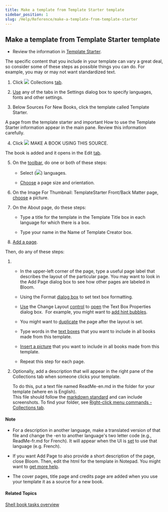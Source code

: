 ```yaml
---
title: Make a template from Template Starter template
sidebar_position: 1
slug: /Help/Reference/make-a-template-from-template-starter
---
```


## Make a template from Template Starter template

-   Review the information in [Template Starter](../../Concepts/Template_Starter.md).
    

The specific content that you include in your template can vary a great deal, so consider some of these steps as possible things you can do. For example, you may or may not want standardized text.

1.  Click ![](/ref-docs-assets/images/User_Interface/Tabs/Collections.png) Collections [tab](../../User_Interface/Tabs/Collections_tab_commands.md).
    
2.  [Use](../../User_Interface/Dialog_boxes/Settings_dialog_box.md) any of the tabs in the Settings dialog box to specify languages, fonts and other settings.
    
3.  Below Sources For New Books, click the template called Template Starter.
    

A page from the template starter and important How to use the Template Starter information appear in the main pane. Review this information carefully.

4.  Click ![](/ref-docs-assets/images/Tasks/addbook2lib.png) MAKE A BOOK USING THIS SOURCE.
    

The book is added and it opens in the Edit [tab](../../User_Interface/Tabs/Edit_tab_commands.md).

5.  On the [toolbar](../../User_Interface/Toolbar/Edit_tab_toolbar.md), do one or both of these steps:
    
    -   Select (![](/ref-docs-assets/images/User_Interface/Toolbar/CheckedLanguage.png)) languages.
        
    -   [Choose](../Edit_tasks/Choose_page_size_and_orientation.md) a page size and orientation.
        
6.  On the Image For Thumbnail: TemplateStarter Front/Back Matter page, [choose](../Edit_tasks/Change_picture.md) a picture.
    
7.  On the About page, do these steps:
    
    -   Type a title for the template in the Template Title box in each language for which there is a box.
        
    -   Type your name in the Name of Template Creator box.
        
8.  [Add a page](../Edit_tasks/Add_a_page.md).
    

Then, do any of these steps:

1.  -   In the upper-left corner of the page, type a useful page label that describes the layout of the particular page. You may want to look in the Add Page dialog box to see how other pages are labeled in Bloom.
        
    -   Using the Format [dialog box](../../User_Interface/Dialog_boxes/Format_dialog_box.md) to set text box formatting.
        
    -   [Use](../Edit_tasks/Using_the_Change_Layout_controls.md) the Change Layout [control](../Edit_tasks/About_the_Change_Layout_controls.md) to [open](../../User_Interface/Dialog_boxes/Text_Box_Properties_dialog_box.md) the Text Box Properties dialog box.  For example, you might want to [add hint bubbles](../Edit_tasks/Using_the_Hint_Bubbles_tab.md).
        
    -   You might want to [duplicate](../Edit_tasks/Duplicate_a_page.md) the page after the layout is set.
        
    -   Type words in the [text boxes](../../Concepts/Text_Box.md) that you want to include in all books made from this template.
        
    -   [Insert a picture](../Edit_tasks/Change_picture.md) that you want to include in all books made from this template.
        
    -   Repeat this step for each page.
        

9.  Optionally, add a description that will appear in the right pane of the Collections tab when someone clicks your template.  
      
    To do this, put a text file named ReadMe-en.md in the folder for your template (where en is English).  
    This file should follow the [markdown standard](http://spec.commonmark.org/dingus/ "http://spec.commonmark.org/dingus/") and can include screenshots. To find your folder, see [Right-click menu commands - Collections tab](../../User_Interface/Tabs/Collections_tab_commands.md).
    

#### Note

-   For a description in another language, make a translated version of that file and change the -en to another language's two letter code (e.g., ReadMe-fr.md for French). It will appear when the UI is [set](../Basic_tasks/Change_User_Interface_language.md) to use that language (e.g. French).
    
-   If you want Add Page to also provide a short description of the page, close Bloom. Then, edit the html for the template in Notepad. You might want to [get more help](../../Overview/Get_More_Help.md).
    
-   The cover pages, title page and credits page are added when you use your template it as a source for a new book.
    

#### Related Topics

[Shell book tasks overview](Shell_book_tasks_overview.md)